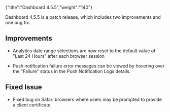 {"title":"Dashboard 4.5.5","weight":"140"}

Dashboard 4.5.5 is a patch release, which includes two improvements and one bug fix.

## Improvements

* Analytics date range selections are now reset to the default value of "Last 24 Hours" after each browser session

* Push notification failure error messages can be viewed by hovering over the "Failure" status in the Push Notification Logs details.

## Fixed Issue

* Fixed bug on Safari browsers where users may be prompted to provide a client certificate
